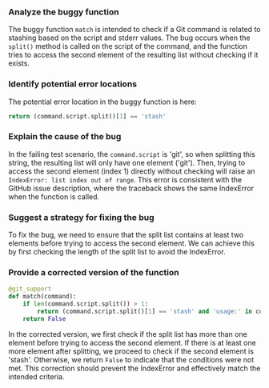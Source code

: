 ### Analyze the buggy function

The buggy function `match` is intended to check if a Git command is related to stashing based on the script and stderr values. The bug occurs when the `split()` method is called on the script of the command, and the function tries to access the second element of the resulting list without checking if it exists.

### Identify potential error locations

The potential error location in the buggy function is here:
```python
return (command.script.split()[1] == 'stash'
```

### Explain the cause of the bug

In the failing test scenario, the `command.script` is 'git', so when splitting this string, the resulting list will only have one element ('git'). Then, trying to access the second element (index 1) directly without checking will raise an `IndexError: list index out of range`. This error is consistent with the GitHub issue description, where the traceback shows the same IndexError when the function is called.

### Suggest a strategy for fixing the bug

To fix the bug, we need to ensure that the split list contains at least two elements before trying to access the second element. We can achieve this by first checking the length of the split list to avoid the IndexError.

### Provide a corrected version of the function

```python
@git_support
def match(command):
    if len(command.script.split()) > 1:
        return (command.script.split()[1] == 'stash' and 'usage:' in command.stderr)
    return False
```

In the corrected version, we first check if the split list has more than one element before trying to access the second element. If there is at least one more element after splitting, we proceed to check if the second element is 'stash'. Otherwise, we return `False` to indicate that the conditions were not met. This correction should prevent the IndexError and effectively match the intended criteria.